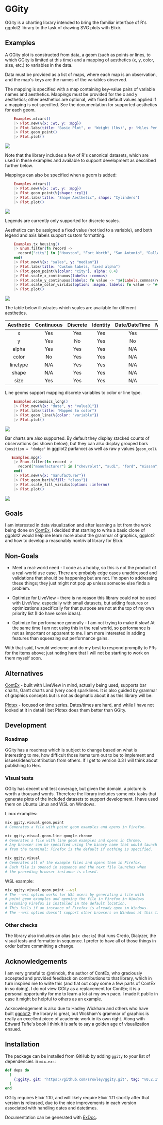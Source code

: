 # GGity

GGity is a charting library intended to bring the familiar interface of R's ggplot2 library to the task of drawing SVG plots with Elixir.

## Examples

A GGity plot is constructed from data, a geom (such as points or lines, to which GGity is limited at this time) and a mapping of aesthetics (x, y, color, size, etc.) to variables in the data.

Data must be provided as a list of maps, where each map is an observation, and the map's keys are the names of the variables observed.

The mapping is specified with a map containing key-value pairs of variable names and aesthetics. Mappings must be provided for the x and y aesthetics; other aesthetics are optional, with fixed default values applied if a mapping is not specified. See the documentation for supported aesthetics for each geom.

```elixir
    Examples.mtcars()
    |> Plot.new(%{x: :wt, y: :mpg})
    |> Plot.labs(title: "Basic Plot", x: "Weight (lbs)", y: "Miles Per Gallon")
    |> Plot.geom_point()
    |> Plot.plot()
```
![](./examples/geom_point_basic.svg)

Note that the library includes a few of R's canonical datasets, which are used in these examples and available to support development as described further below.

Mappings can also be specified when a geom is added:

```elixir
    Examples.mtcars()
    |> Plot.new(%{x: :wt, y: :mpg})
    |> Plot.geom_point(%{shape: :cyl})
    |> Plot.labs(title: "Shape Aesthetic", shape: "Cylinders")
    |> Plot.plot()
```
![](./examples/geom_point_shape_mapping.svg)

Legends are currently only supported for discrete scales.

Aesthetics can be assigned a fixed value (not tied to a variable), and both legend
and axis labels support custom formatting.

```elixir
    Examples.tx_housing()
    |> Enum.filter(fn record ->
      record["city"] in ["Houston", "Fort Worth", "San Antonio", "Dallas", "Austin"]
    end)
    |> Plot.new(%{x: "sales", y: "median"})
    |> Plot.labs(title: "Custom labels, fixed alpha")
    |> Plot.geom_point(%{color: "city"}, alpha: 0.4)
    |> Plot.scale_x_continuous(labels: :commas)
    |> Plot.scale_y_continuous(labels: fn value -> "$#{Labels.commas(round(value / 1000))}K" end)
    |> Plot.scale_color_viridis(option: :magma, labels: fn value -> "#{value}!!!" end)
    |> Plot.plot()
```
![](./examples/geom_point_custom.svg)

The table below illustrates which scales are available for different aesthetics.

| Aesthetic | Continuous | Discrete | Identity | Date/DateTime | Manual |
| :-------: | :--------: | :------: | :------: | :-----------: | :----: |
| x | Yes | Yes | Yes | Yes | No |
| y | Yes | No | Yes | No | No |
| alpha | Yes | Yes | Yes | N/A | No |
| color | No | Yes | Yes | N/A | No |
| linetype | N/A | Yes | Yes | N/A | No |
| shape | N/A | Yes | Yes | N/A | Yes |
| size | Yes | Yes | Yes | N/A | No |

Line geoms support mapping discrete variables to color or line type.

```elixir
    Examples.economics_long()
    |> Plot.new(%{x: "date", y: "value01"})
    |> Plot.labs(title: "Mapped to color")
    |> Plot.geom_line(%{color: "variable"})
    |> Plot.plot()
```
![](./examples/geom_line.svg)

Bar charts are also supported. By default they display stacked counts of observations (as shown below), but they can also display grouped bars (`position = "dodge"` in ggplot2 parlance) as well as raw y values (`geom_col`).

```elixir
   Examples.mpg()
    |> Enum.filter(fn record ->
      record["manufacturer"] in ["chevrolet", "audi", "ford", "nissan", "subaru"]
    end)
    |> Plot.new(%{x: "manufacturer"})
    |> Plot.geom_bar(%{fill: "class"})
    |> Plot.scale_fill_viridis(option: :inferno)
    |> Plot.plot()
```
![](./examples/geom_bar.svg)

## Goals
I am interested in data visualization and after learning a lot from the work being done on [ContEx](https://github.com/mindok/contex), I decided that starting to write a basic clone of ggplot2 would help me learn more about the grammar of graphics, ggplot2 and how to develop a reasonably nontrivial library for Elixir.

## Non-Goals
* Meet a real-world need - I code as a hobby, so this is not the product of a real-world use case. There are probably edge cases unaddressed  and validations that should be happening but are not. I'm open to addressing these things; they just might not pop up unless someone else finds a problem.

* Optimize for LiveView - there is no reason this library could not be used with LiveView, especially with small datasets, but adding features or optimizations specifically for that purpose are not at the top of my own priority list (I do have some ideas).

* Optimize for performance generally - I am not trying to make it slow! At the same time I am not using this in the real world, so performance is not as important or apparent to me. I am more interested in adding features than squeezing out performance gains.

With that said, I would welcome and do my best to respond promptly to PRs for the items above; just noting here that I will not be starting to work on them myself soon.

## Alternatives

[ContEx](https://github.com/mindok/contex) - built with LiveView in mind, actually being used, supports bar charts, Gantt charts and (very cool) sparklines. It is also guided by grammar of graphics concepts but is not as dogmatic about it as this library will be.

[Plotex](https://github.com/elcritch/plotex) - focused on time series. Dates/times are hard, and while I have not looked at it in detail I bet Plotex does them better than GGity.

## Development

### Roadmap

GGity has a roadmap which is subject to change based on what is interesting to me, how difficult those items turn out to be to implement and issues/ideas/contribution from others. If I get to version 0.3 I will think about publishing to Hex.

### Visual tests
GGity has decent unit test coverage, but given the domain, a picture is worth a thousand words. Therefore the library includes some mix tasks that generate plots of the included datasets to support development. I have used them on Ubuntu Linux and WSL on Windows.

Linux examples:

```bash
mix ggity.visual.geom.point
# Generates a file with point geom examples and opens in Firefox. 

mix ggity.visual.geom.line google-chrome
# Generates a file with line geom examples and opens in Chrome. 
# Any browser can be specified using the binary name that would launch it
# from the terminal; Firefox is the default if nothing is specified.

mix ggity.visual
# Generates all of the example files and opens them in Firefox.
# Each file is opened in sequence and the next file launches when
# the preceding browser instance is closed.
```

WSL example:

```bash
mix ggity.visual.geom.point --wsl
# The --wsl option works for WSL users by generating a file with
# point geom examples and opening the file in Firefox in Windows
# assuming Firefox is installed in the default location.
# This fails if an instance of Firefox is already open in Windows.
# The --wsl option doesn't support other browsers on Windows at this time.
```

### Other checks

The library also includes an alias (```mix checks```) that runs Credo, Dialyzer, the visual tests and formatter in sequence. I prefer to have all of those things in order before committing a change.

## Acknowledgements

I am very grateful to @mindok, the author of ContEx, who graciously accepted and provided feedback on contributions to that library, which in turn inspired me to write this (and flat out copy some a few parts of ContEx in so doing). I do not view GGity as a replacement for ContEx; it is a personal opportunity for me to learn a lot at my own pace. I made it public in case it might be helpful to others as an example.

Acknowledgement is also due to Hadley Wickham and others who have built [ggplot2](https://ggplot2.tidyverse.org/); the library is great, but Wickham's grammar of graphics is really an excellent piece of academic work in its own right. Along with Edward Tufte's book I think it is safe to say a golden age of visualization ensued.

## Installation

The package can be installed from GitHub by adding `ggity` to your list of dependencies in `mix.exs`:

```elixir
def deps do
  [
    {:ggity, git: "https://github.com/srowley/ggity.git", tag: "v0.2.1"}
  ]
end
```

GGity requires Elixir 1.10, and will likely require Elixir 1.11 shortly after that version is released, due to the nice improvements in each version associated with handling dates and datetimes.

Documentation can be generated with [ExDoc](https://github.com/elixir-lang/ex_doc).